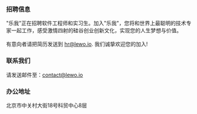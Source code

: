 ---
---

### 招聘信息

"乐我"正在招聘软件工程师和实习生。加入"乐我"，您将和世界上最聪明的技术专家一起工作，感受激情四射的硅谷创业创新文化，实现您的人生梦想与价值。 <br><br>有意向者请把简历发送到 hr@lewo.io. 我们诚挚欢迎您的加入!

### 联系我们
请发送邮件至：<contact@lewo.io>

### 办公地址
北京市中关村大街18号科贸中心8层